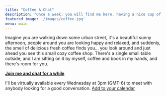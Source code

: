 ```yaml
---
title: "Coffee & Chat"
description: "Once a week, you will find me here, having a nice cup of coffee and ready to discuss anything. All good things in life happen inside some form of relationship and through dialogue, I'd love you to join me and have a talk."
featured_image: '/images/coffee.jpg'
menu: main
---
```

Imagine you are walking down some urban street, it's a beautiful sunny afternoon, people around you are looking happy and relaxed, and suddenly, the smell of delicious fresh coffee finds you... you look around and just ahead you see this small cozy coffee shop. There's a single small table outside, and I am sitting on it by myself, coffee and book in my hands, and there's room for you.


**[Join me and chat for a while](https://meet.google.com/yae-okuy-wqw)**

I'll be virtually available every Wednesday at 3pm (GMT-6) to meet with anybody looking for a good conversation. [Add to your calendar](https://calendar.google.com/event?action=TEMPLATE&tmeid=N24zOWFxaXEzNTU4MDZudjM3cHJjMmtlaGRfMjAyMDA3MDhUMjEwMDAwWiBsZW9uYXJkb0BkZXZvcHMuY3I&tmsrc=leonardo%40devops.cr&scp=ALL)